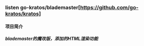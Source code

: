 ### listen go-kratos/blademaster[https://github.com/go-kratos/kratos]
#### 项目简介
##### blademaster的魔改版，添加的HTML渲染功能
